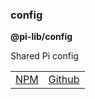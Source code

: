 ### config

**@pi-lib/config**

Shared Pi config



<table>
  <tbody>
    <tr>
      <td><a href="https://www.npmjs.com/package/@pi-lib/config?activeTab=readme" target="_blank">NPM</a></td>
      <td><a href="https://github.com/lancerael/pi/tree/main/src/packages/config" target="_blank">Github</a></td>
    </tr>
  </tbody>
</table>

